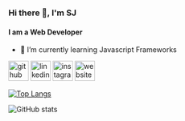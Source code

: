 ### Hi there 👋, I'm SJ
#### I am a Web Developer

- 🌱 I’m currently learning Javascript Frameworks 


[<img src='https://cdn.jsdelivr.net/npm/simple-icons@3.0.1/icons/github.svg' alt='github' height='40'>](https://github.com/SJ092520)  [<img src='https://cdn.jsdelivr.net/npm/simple-icons@3.0.1/icons/linkedin.svg' alt='linkedin' height='40'>](https://www.linkedin.com/in/https://www.linkedin.com/in/shreinik-jain//)  [<img src='https://cdn.jsdelivr.net/npm/simple-icons@3.0.1/icons/instagram.svg' alt='instagram' height='40'>](https://www.instagram.com/@shreinikjain09/)  [<img src='https://cdn.jsdelivr.net/npm/simple-icons@3.0.1/icons/icloud.svg' alt='website' height='40'>](shreinikjain.me)  

[![Top Langs](https://github-readme-stats.vercel.app/api/top-langs/?username=SJ092520)](https://github.com/anuraghazra/github-readme-stats)

![GitHub stats](https://github-readme-stats.vercel.app/api?username=SJ092520&show_icons=true&count_private=true)  

